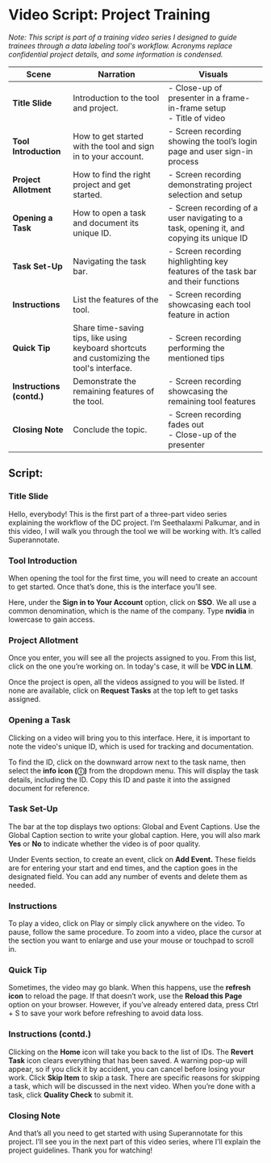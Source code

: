 # Video Script: Project Training

*Note: This script is part of a training video series I designed to guide trainees through a data labeling tool's workflow. Acronyms replace confidential project details, and some information is condensed.*


| **Scene**              | **Narration**                                                | **Visuals**                                                 |
|------------------------|-------------------------------------------------------------|-------------------------------------------------------------|
| **Title Slide**        | Introduction to the tool and project.                      | - Close-up of presenter in a frame-in-frame setup <br> - Title of video |
| **Tool Introduction**  | How to get started with the tool and sign in to your account. | - Screen recording showing the tool’s login page and user sign-in process |
| **Project Allotment**  | How to find the right project and get started.             | - Screen recording demonstrating project selection and setup |
| **Opening a Task**     | How to open a task and document its unique ID.             | - Screen recording of a user navigating to a task, opening it, and copying its unique ID |
| **Task Set-Up**        | Navigating the task bar.                                   | - Screen recording highlighting key features of the task bar and their functions |
| **Instructions**       | List the features of the tool.                            | - Screen recording showcasing each tool feature in action |
| **Quick Tip**         | Share time-saving tips, like using keyboard shortcuts and customizing the tool's interface. | - Screen recording performing the mentioned tips |
| **Instructions (contd.)** | Demonstrate the remaining features of the tool.        | - Screen recording showcasing the remaining tool features |
| **Closing Note**       | Conclude the topic.                                        | - Screen recording fades out <br> - Close-up of the presenter |

## Script:

### Title Slide  
Hello, everybody! This is the first part of a three-part video series explaining the workflow of the DC project. I’m Seethalaxmi Palkumar, and in this video, I will walk you through the tool we will be working with. It’s called Superannotate.  

### Tool Introduction  
When opening the tool for the first time, you will need to create an account to get started. Once that’s done, this is the interface you’ll see.  

Here, under the **Sign in to Your Account** option, click on **SSO**. We all use a common denomination, which is the name of the company. Type **nvidia** in lowercase to gain access.  

### Project Allotment  
Once you enter, you will see all the projects assigned to you. From this list, click on the one you’re working on. In today's case, it will be **VDC in LLM**.  

Once the project is open, all the videos assigned to you will be listed. If none are available, click on **Request Tasks** at the top left to get tasks assigned.  

### Opening a Task  
Clicking on a video will bring you to this interface. Here, it is important to note the video's unique ID, which is used for tracking and documentation.  

To find the ID, click on the downward arrow next to the task name, then select the **info icon (ⓘ)** from the dropdown menu. This will display the task details, including the ID. Copy this ID and paste it into the assigned document for reference.  

### Task Set-Up  
The bar at the top displays two options: Global and Event Captions. Use the Global Caption section to write your global caption. Here, you will also mark **Yes** or **No** to indicate whether the video is of poor quality.  

Under Events section, to create an event, click on **Add Event.** These fields are for entering your start and end times, and the caption goes in the designated field. You can add any number of events and delete them as needed.  

### Instructions  
To play a video, click on Play or simply click anywhere on the video. To pause, follow the same procedure. To zoom into a video, place the cursor at the section you want to enlarge and use your mouse or touchpad to scroll in.

### Quick Tip
Sometimes, the video may go blank. When this happens, use the **refresh icon** to reload the page. If that doesn’t work, use the **Reload this Page** option on your browser. However, if you’ve already entered data, press Ctrl + S to save your work before refreshing to avoid data loss.

### Instructions (contd.)
Clicking on the **Home** icon will take you back to the list of IDs. The **Revert Task** icon clears everything that has been saved. A warning pop-up will appear, so if you click it by accident, you can cancel before losing your work.  Click **Skip Item** to skip a task. There are specific reasons for skipping a task, which will be discussed in the next video. When you’re done with a task, click **Quality Check** to submit it.


### Closing Note  
And that’s all you need to get started with using Superannotate for this project. I’ll see you in the next part of this video series, where I’ll explain the project guidelines. Thank you for watching! 
